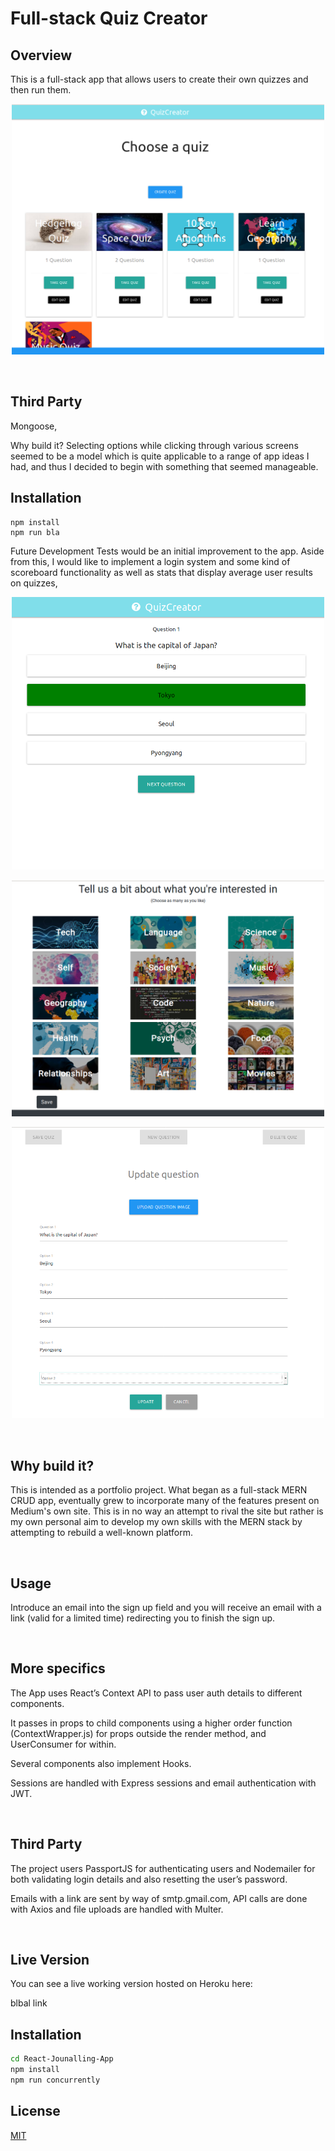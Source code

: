 # Full-stack Quiz Creator

## Overview
This is a full-stack app that allows users to create their own quizzes and then run them.
<p align="center">
   <img src="siteimages/choosequiz.png" width="500px" />
</p>

&nbsp;


## Third Party
Mongoose, 

Why build it?
Selecting options while clicking through various screens seemed to be a model which is quite applicable to a range of app ideas I had, and thus I decided to begin with something that seemed manageable.


## Installation 
```
npm install
npm run bla 
```


Future Development
Tests would be an initial improvement to the app. Aside from this, I would like to implement a login system and some kind of scoreboard functionality as well as stats that display average user results on quizzes,

<p align="center">
   <img src="siteimages/selectanswer.png" width="500px" />
</p>



<p align="center">
   <img src="siteimages/choosetopics.png" width="500px" />
</p>

<p align="center">
   <img src="siteimages/editquiz.png" width="500px" />
</p>


&nbsp;
## Why build it?
This is intended as a portfolio project. What began as a full-stack MERN CRUD app, eventually grew to incorporate many of the features present on Medium's own site. This is in no way an attempt to rival the site but rather is my own personal aim to develop my own skills with the MERN stack by attempting to rebuild a well-known platform.

&nbsp;
## Usage
Introduce an email into the sign up field and you will receive an email with a link (valid for a limited time) redirecting you to finish the sign up. 

&nbsp;
## More specifics
The App uses React’s Context API to pass user auth details to different components. 

It passes in props to child components using a higher order function (ContextWrapper.js) for props outside the render method, and UserConsumer for within. 

Several components also implement Hooks.

Sessions are handled with Express sessions and email authentication with JWT.

&nbsp;
## Third Party
The project users PassportJS for authenticating users and Nodemailer for both validating login details and also resetting the user’s password. 

Emails with a link are sent by way of smtp.gmail.com, API calls are done with Axios and file uploads are handled with Multer.


&nbsp;
## Live Version
You can see a live working version hosted on Heroku here:

blbal link


## Installation


```bash
cd React-Jounalling-App
npm install
npm run concurrently
```


## License
[MIT](https://choosealicense.com/licenses/mit/)

